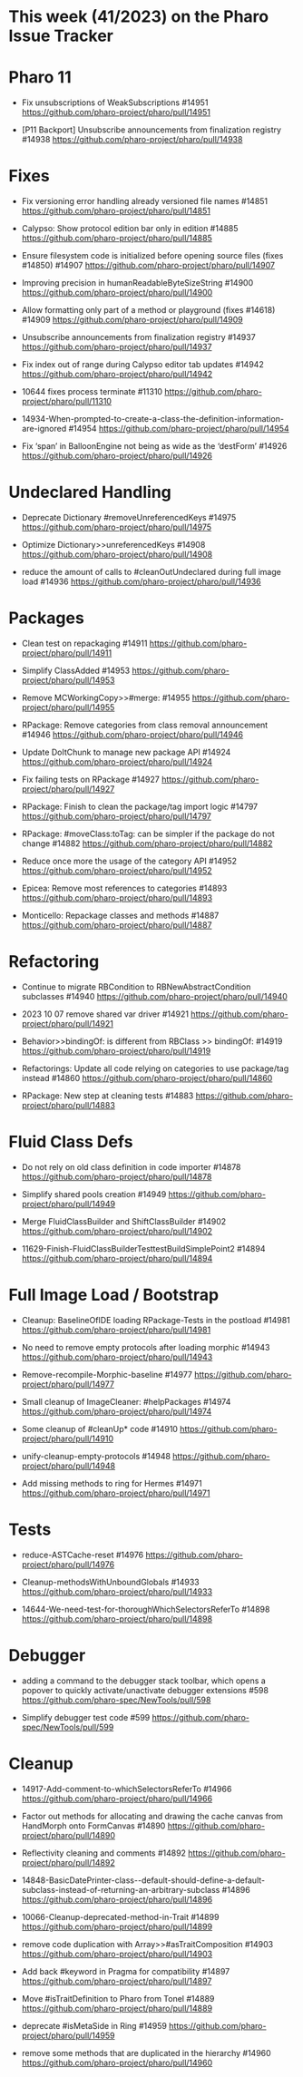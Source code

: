 # This week (41/2023) on the Pharo Issue Tracker

# Pharo 11

- Fix unsubscriptions of WeakSubscriptions #14951
	https://github.com/pharo-project/pharo/pull/14951
	
- [P11 Backport] Unsubscribe announcements from finalization registry #14938
	https://github.com/pharo-project/pharo/pull/14938


# Fixes

- Fix versioning error handling already versioned file names #14851
	https://github.com/pharo-project/pharo/pull/14851

- Calypso: Show protocol edition bar only in edition #14885
	https://github.com/pharo-project/pharo/pull/14885

- Ensure filesystem code is initialized before opening source files (fixes #14850) #14907
	https://github.com/pharo-project/pharo/pull/14907

- Improving precision in humanReadableByteSizeString #14900
	https://github.com/pharo-project/pharo/pull/14900

- Allow formatting only part of a method or playground (fixes #14618) #14909
	https://github.com/pharo-project/pharo/pull/14909

- Unsubscribe announcements from finalization registry #14937
	https://github.com/pharo-project/pharo/pull/14937
	
- Fix index out of range during Calypso editor tab updates #14942
	https://github.com/pharo-project/pharo/pull/14942
	
- 10644 fixes process terminate #11310
	https://github.com/pharo-project/pharo/pull/11310
	
- 14934-When-prompted-to-create-a-class-the-definition-information-are-ignored #14954
	https://github.com/pharo-project/pharo/pull/14954
	
- Fix ‘span’ in BalloonEngine not being as wide as the ‘destForm’ #14926
	https://github.com/pharo-project/pharo/pull/14926


# Undeclared Handling

- Deprecate Dictionary #removeUnreferencedKeys #14975
	https://github.com/pharo-project/pharo/pull/14975
	
- Optimize Dictionary>>unreferencedKeys #14908
	https://github.com/pharo-project/pharo/pull/14908

- reduce the amount of calls to #cleanOutUndeclared during full image load #14936
	https://github.com/pharo-project/pharo/pull/14936
	
	
# Packages

- Clean test on repackaging #14911
	https://github.com/pharo-project/pharo/pull/14911

- Simplify ClassAdded #14953
	https://github.com/pharo-project/pharo/pull/14953
	
- Remove MCWorkingCopy>>#merge: #14955
	https://github.com/pharo-project/pharo/pull/14955
	
- RPackage: Remove categories from class removal announcement #14946
	https://github.com/pharo-project/pharo/pull/14946

- Update DoItChunk to manage new package API #14924
	https://github.com/pharo-project/pharo/pull/14924
	
- Fix failing tests on RPackage #14927
	https://github.com/pharo-project/pharo/pull/14927
	
- RPackage: Finish to clean the package/tag import logic #14797
	https://github.com/pharo-project/pharo/pull/14797
	
- RPackage: #moveClass:toTag: can be simpler if the package do not change #14882
	https://github.com/pharo-project/pharo/pull/14882
	
- Reduce once more the usage of the category API #14952
	https://github.com/pharo-project/pharo/pull/14952
	
- Epicea: Remove most references to categories #14893
	https://github.com/pharo-project/pharo/pull/14893
	
- Monticello: Repackage classes and methods #14887
	https://github.com/pharo-project/pharo/pull/14887

# Refactoring

- Continue to migrate RBCondition to RBNewAbstractCondition subclasses #14940
	https://github.com/pharo-project/pharo/pull/14940

- 2023 10 07 remove shared var driver #14921
	https://github.com/pharo-project/pharo/pull/14921
	
- Behavior>>bindingOf: is different from RBClass >> bindingOf: #14919
	https://github.com/pharo-project/pharo/pull/14919
	
- Refactorings: Update all code relying on categories to use package/tag instead #14860
	https://github.com/pharo-project/pharo/pull/14860
	
- RPackage: New step at cleaning tests #14883
	https://github.com/pharo-project/pharo/pull/14883

	
# Fluid Class Defs

- Do not rely on old class definition in code importer #14878
	https://github.com/pharo-project/pharo/pull/14878
	
- Simplify shared pools creation #14949
	https://github.com/pharo-project/pharo/pull/14949
	
- Merge FluidClassBuilder and ShiftClassBuilder #14902
	https://github.com/pharo-project/pharo/pull/14902
	
- 11629-Finish-FluidClassBuilderTesttestBuildSimplePoint2 #14894
	https://github.com/pharo-project/pharo/pull/14894

# Full Image Load / Bootstrap

- Cleanup: BaselineOfIDE loading RPackage-Tests in the postload #14981
	https://github.com/pharo-project/pharo/pull/14981
	
- No need to remove empty protocols after loading morphic #14943
	https://github.com/pharo-project/pharo/pull/14943
	
- Remove-recompile-Morphic-baseline #14977
	https://github.com/pharo-project/pharo/pull/14977

- Small cleanup of ImageCleaner: #helpPackages #14974
	https://github.com/pharo-project/pharo/pull/14974
	
- Some cleanup of #cleanUp* code #14910
	https://github.com/pharo-project/pharo/pull/14910
	
- unify-cleanup-empty-protocols #14948
	https://github.com/pharo-project/pharo/pull/14948
	
- Add missing methods to ring for Hermes #14971
	https://github.com/pharo-project/pharo/pull/14971

# Tests

- reduce-ASTCache-reset #14976
	https://github.com/pharo-project/pharo/pull/14976
	
- Cleanup-methodsWithUnboundGlobals #14933
	https://github.com/pharo-project/pharo/pull/14933
	
- 14644-We-need-test-for-thoroughWhichSelectorsReferTo #14898
	https://github.com/pharo-project/pharo/pull/14898
	

# Debugger 

- adding a command to the debugger stack toolbar, which opens a popover to quickly activate/unactivate debugger extensions #598
	https://github.com/pharo-spec/NewTools/pull/598
	
- Simplify debugger test code #599
	https://github.com/pharo-spec/NewTools/pull/599

# Cleanup

- 14917-Add-comment-to-whichSelectorsReferTo #14966
	https://github.com/pharo-project/pharo/pull/14966

- Factor out methods for allocating and drawing the cache canvas from HandMorph onto FormCanvas #14890
	https://github.com/pharo-project/pharo/pull/14890

- Reflectivity cleaning and comments #14892
	https://github.com/pharo-project/pharo/pull/14892

- 14848-BasicDatePrinter-class--default-should-define-a-default-subclass-instead-of-returning-an-arbitrary-subclass #14896
	https://github.com/pharo-project/pharo/pull/14896

- 10066-Cleanup-deprecated-method-in-Trait #14899
	https://github.com/pharo-project/pharo/pull/14899

- remove code duplication with Array>>#asTraitComposition #14903
	https://github.com/pharo-project/pharo/pull/14903

- Add back #keyword in Pragma for compatibility #14897
	https://github.com/pharo-project/pharo/pull/14897

- Move #isTraitDefinition to Pharo from Tonel #14889
	https://github.com/pharo-project/pharo/pull/14889
	
- deprecate #isMetaSide in Ring #14959
	https://github.com/pharo-project/pharo/pull/14959
	
- remove some methods that are duplicated in the hierarchy #14960
	https://github.com/pharo-project/pharo/pull/14960